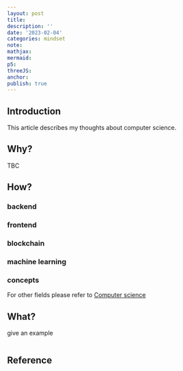 ```yaml
---
layout: post
title:
description: ''
date: '2023-02-04'
categories: mindset
note:
mathjax:
mermaid:
p5:
threeJS:
anchor:
publish: true
---
```


## Introduction

This article describes my thoughts about computer science.

## Why?

TBC

## How?

### backend

### frontend

### blockchain

### machine learning

### concepts

For other fields please refer to [Computer science](https://en.wikipedia.org/wiki/Computer_science)

## What?

give an example

<img src="{{site.baseurl}}/assets/img/xxx.png" alt="">

## Reference
